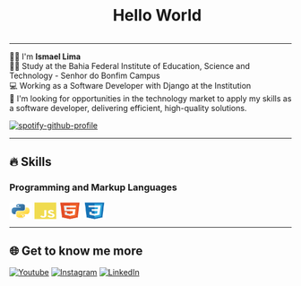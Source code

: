 <!--título-->
<div id="user-content-toc">
  <ul align="center">
    <summary><h1 style="display: inline-block">Hello World</h1></summary>
</div>

---

👋🏼 I'm **Ismael Lima**  
👨‍🎓 Study at the Bahia Federal Institute of Education, Science and Technology - Senhor do Bonfim Campus  
💻 Working as a Software Developer with Django at the Institution  
🚀 I'm looking for opportunities in the technology market to apply my skills as a software developer, delivering efficient, high-quality solutions.

[![spotify-github-profile](https://spotify-github-profile.kittinanx.com/api/view?uid=31ow7x5rj3vjvmd7afluobuf2p4e&cover_image=true&theme=novatorem&show_offline=false&background_color=121212&interchange=false&bar_color=53b14f&bar_color_cover=false)](https://github.com/kittinan/spotify-github-profile)

---

## 🔥 Skills
<!-- Skills: Programming and Markup Languages-->
  <div style="flex-basis: 48%;">
    <h3>Programming and Markup Languages</h3>
    <img align="center" alt="Python" height="30" width="40" src="https://raw.githubusercontent.com/devicons/devicon/master/icons/python/python-original.svg">
    <img align="center" alt="Js" height="30" width="40" src="https://raw.githubusercontent.com/devicons/devicon/master/icons/javascript/javascript-plain.svg">
    <img align="center" alt="HTML" height="30" width="40" src="https://raw.githubusercontent.com/devicons/devicon/master/icons/html5/html5-original.svg">
    <img align="center" alt="CSS" height="30" width="40" src="https://raw.githubusercontent.com/devicons/devicon/master/icons/css3/css3-original.svg">
  </div>

---

## 🌐 Get to know me more
<!-- Links -->
[![Youtube](https://img.shields.io/badge/YouTube-FF0000?style=for-the-badge&logo=youtube&logoColor=white)](https://www.youtube.com/@IsmaelLima-k9d)
[![Instagram](https://img.shields.io/badge/Instagram-E4405F?style=for-the-badge&logo=instagram&logoColor=white)](https://www.instagram.com/ismael.limma7/)
[![LinkedIn](https://img.shields.io/badge/LinkedIn-0077B5?style=for-the-badge&logo=linkedin&logoColor=white)](https://www.linkedin.com/in/ismael-lima-505bba331?utm_source=share&utm_campaign=share_via&utm_content=profile&utm_medium=android_app)

